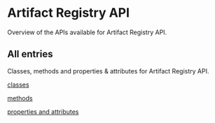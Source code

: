 [
This is a templated file. Adding content to this file may result in it being
reverted. Instead, if you want to place additional content, create an
"overview_content.md" file in `docs/` directory. The Sphinx tool will
pick up on the content and merge the content.
]: #

# Artifact Registry API

Overview of the APIs available for Artifact Registry API.

## All entries

Classes, methods and properties & attributes for
Artifact Registry API.

[classes](https://cloud.google.com/python/docs/reference/artifactregistry/latest/summary_class.html)

[methods](https://cloud.google.com/python/docs/reference/artifactregistry/latest/summary_method.html)

[properties and
attributes](https://cloud.google.com/python/docs/reference/artifactregistry/latest/summary_property.html)
